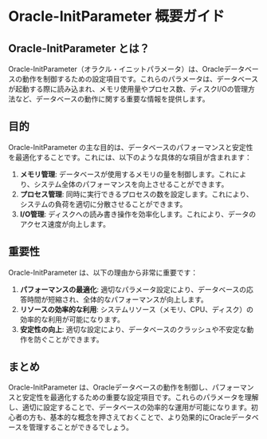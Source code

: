 # Oracle-InitParameter 概要ガイド

## Oracle-InitParameter とは？

Oracle-InitParameter（オラクル・イニットパラメータ）は、Oracleデータベースの動作を制御するための設定項目です。これらのパラメータは、データベースが起動する際に読み込まれ、メモリ使用量やプロセス数、ディスクI/Oの管理方法など、データベースの動作に関する重要な情報を提供します。

## 目的

Oracle-InitParameter の主な目的は、データベースのパフォーマンスと安定性を最適化することです。これには、以下のような具体的な項目が含まれます：

1. **メモリ管理**: データベースが使用するメモリの量を制御します。これにより、システム全体のパフォーマンスを向上させることができます。
2. **プロセス管理**: 同時に実行できるプロセスの数を設定します。これにより、システムの負荷を適切に分散させることができます。
3. **I/O管理**: ディスクへの読み書き操作を効率化します。これにより、データのアクセス速度が向上します。

## 重要性

Oracle-InitParameter は、以下の理由から非常に重要です：

1. **パフォーマンスの最適化**: 適切なパラメータ設定により、データベースの応答時間が短縮され、全体的なパフォーマンスが向上します。
2. **リソースの効率的な利用**: システムリソース（メモリ、CPU、ディスク）の効率的な利用が可能になります。
3. **安定性の向上**: 適切な設定により、データベースのクラッシュや不安定な動作を防ぐことができます。

## まとめ

Oracle-InitParameter は、Oracleデータベースの動作を制御し、パフォーマンスと安定性を最適化するための重要な設定項目です。これらのパラメータを理解し、適切に設定することで、データベースの効率的な運用が可能になります。初心者の方も、基本的な概念を押さえておくことで、より効果的にOracleデータベースを管理することができるでしょう。